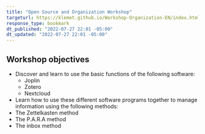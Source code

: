 ```yaml
---
title: "Open Source and Organization Workshop"
targeturl: https://klemet.github.io/Workshop-Organization-EN/index.html
response_type: bookmark
dt_published: "2022-07-27 22:01 -05:00"
dt_updated: "2022-07-27 22:01 -05:00"
---
```


## Workshop objectives

- Discover and learn to use the basic functions of the following software:
    - Joplin
    - Zotero
    - Nextcloud
- Learn how to use these different software programs together to manage information using the following methods:
- The Zettelkasten method
- The P.A.R.A method
- The inbox method